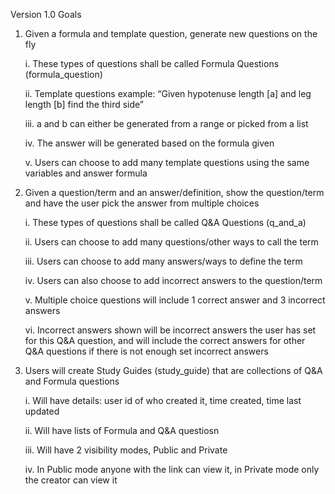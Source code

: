 Version 1.0 Goals

1. Given a formula and template question, generate new questions on the fly

    i. These types of questions shall be called Formula Questions (formula_question)

    ii. Template questions example: “Given hypotenuse length [a] and leg length [b] find the third side”
    
    iii. a and b can either be generated from a range or picked from a list
    
    iv. The answer will be generated based on the formula given
    
    v. Users can choose to add many template questions using the same variables and answer formula
  
2. Given a question/term and an answer/definition, show the question/term and have the user pick the answer from multiple choices

    i. These types of questions shall be called Q&A Questions (q_and_a)

    ii.  Users can choose to add many questions/other ways to call the term
    
    iii. Users can choose to add many answers/ways to define the term
    
    iv. Users can also choose to add incorrect answers to the question/term
    
    v. Multiple choice questions will include 1 correct answer and 3 incorrect answers
    
    vi. Incorrect answers shown will be incorrect answers the user has set for this Q&A question, and will include the correct answers for other Q&A questions if there is not enough set incorrect answers

3. Users will create Study Guides (study_guide) that are collections of Q&A and Formula questions

    i. Will have details: user id of who created it, time created, time last updated
    
    ii. Will have lists of Formula and Q&A questiosn
    
    iii. Will have 2 visibility modes, Public and Private
    
    iv. In Public mode anyone with the link can view it, in Private mode only the creator can view it
